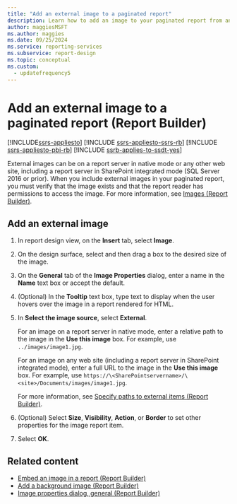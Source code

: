 ```yaml
---
title: "Add an external image to a paginated report"
description: Learn how to add an image to your paginated report from an external source with appropriate verification and permissions in Report Builder.
author: maggiesMSFT
ms.author: maggies
ms.date: 09/25/2024
ms.service: reporting-services
ms.subservice: report-design
ms.topic: conceptual
ms.custom:
  - updatefrequency5
---
```

# Add an external image to a paginated report (Report Builder)

[!INCLUDE[ssrs-appliesto](../../includes/ssrs-appliesto.md)] [!INCLUDE [ssrs-appliesto-ssrs-rb](../../includes/ssrs-appliesto-ssrs-rb.md)] [!INCLUDE [ssrs-appliesto-pbi-rb](../../includes/ssrs-appliesto-pbi-rb.md)] [!INCLUDE [ssrb-applies-to-ssdt-yes](../../includes/ssrb-applies-to-ssdt-yes.md)]

External images can be on a report server in native mode or any other web site, including a report server in SharePoint integrated mode (SQL Server 2016 or prior). When you include external images in your paginated report, you must verify that the image exists and that the report reader has permissions to access the image. For more information, see [Images &#40;Report Builder&#41;](../../reporting-services/report-design/images-report-builder-and-ssrs.md).  
 
## Add an external image  
  
1.  In report design view, on the **Insert** tab, select **Image**.  
  
1.  On the design surface, select and then drag a box to the desired size of the image.  
  
1.  On the **General** tab of the **Image Properties** dialog, enter a name in the **Name** text box or accept the default.  
  
1.  (Optional) In the **Tooltip** text box, type text to display when the user hovers over the image in a report rendered for HTML.  
  
1.  In **Select the image source**, select **External**.  
  
    For an image on a report server in native mode, enter a relative path to the image in the **Use this image** box. For example, use `../images/image1.jpg`.  
  
    For an image on any web site (including a report server in SharePoint integrated mode), enter a full URL to the image in the **Use this image** box. For example, use `https://\<SharePointservername>/\<site>/Documents/images/image1.jpg`.  
  
    For more information, see [Specify paths to external items &#40;Report Builder&#41;](../../reporting-services/report-design/specifying-paths-to-external-items-report-builder-and-ssrs.md).  
  
1.  (Optional) Select **Size**, **Visibility**, **Action**, or **Border** to set other properties for the image report item.  
  
1.  Select **OK**.
  
## Related content

- [Embed an image in a report &#40;Report Builder&#41;](../../reporting-services/report-design/embed-an-image-in-a-report-report-builder-and-ssrs.md)
- [Add a background image &#40;Report Builder&#41;](../../reporting-services/report-design/add-a-background-image-report-builder-and-ssrs.md)
- [Image properties dialog, general &#40;Report Builder&#41;](./images-report-builder-and-ssrs.md)
